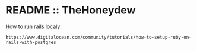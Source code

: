 # README :: TheHoneydew

How to run rails localy: 
```
https://www.digitalocean.com/community/tutorials/how-to-setup-ruby-on-rails-with-postgres
```
